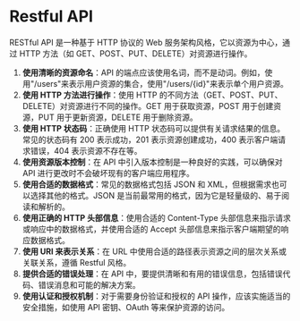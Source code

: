 # Restful API

RESTful API 是一种基于 HTTP 协议的 Web 服务架构风格，它以资源为中心，通过 HTTP 方法（如 GET、POST、PUT、DELETE）对资源进行操作。

1. **使用清晰的资源命名**：API 的端点应该使用名词，而不是动词。例如，使用"/users"来表示用户资源的集合，使用"/users/{id}"来表示单个用户资源。
2. **使用 HTTP 方法进行操作**：使用 HTTP 的不同方法（GET、POST、PUT、DELETE）对资源进行不同的操作。GET 用于获取资源，POST 用于创建资源，PUT 用于更新资源，DELETE 用于删除资源。
3. **使用 HTTP 状态码**：正确使用 HTTP 状态码可以提供有关请求结果的信息。常见的状态码有 200 表示成功，201 表示资源创建成功，400 表示客户端请求错误，404 表示资源不存在等。
4. **使用资源版本控制**：在 API 中引入版本控制是一种良好的实践，可以确保对 API 进行更改时不会破坏现有的客户端应用程序。
5. **使用合适的数据格式**：常见的数据格式包括 JSON 和 XML，但根据需求也可以选择其他的格式。JSON 是当前最常用的格式，因为它是轻量级的、易于阅读和解析的。
6. **使用正确的 HTTP 头部信息**：使用合适的 Content-Type 头部信息来指示请求或响应中的数据格式，并使用合适的 Accept 头部信息来指示客户端期望的响应数据格式。
7. **使用 URI 来表示关系**：在 URL 中使用合适的路径表示资源之间的层次关系或关联关系，遵循 Restful 风格。
8. **提供合适的错误处理**：在 API 中，要提供清晰和有用的错误信息，包括错误代码、错误消息和可能的解决方案。
9. **使用认证和授权机制**：对于需要身份验证和授权的 API 操作，应该实施适当的安全措施，如使用 API 密钥、OAuth 等来保护资源的访问。
